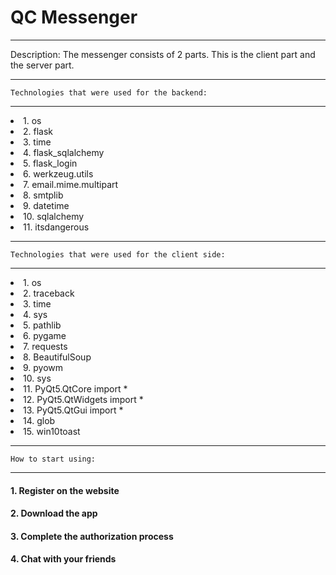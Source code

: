 <h1>QC Messenger</h1>

------------------------------------------------------
Description: The messenger consists of 2 parts. 
This is the client part and the server part.

------------------------------------------------------
    Technologies that were used for the backend: 
------------------------------------------------------
<li>1. os</li>

<li>2. flask</li>

<li>3. time</li>

<li>4. flask_sqlalchemy</li>

<li>5. flask_login</li>

<li>6. werkzeug.utils</li>

<li>7. email.mime.multipart</li>

<li>8. smtplib</li>

<li>9. datetime</li>

<li>10. sqlalchemy</li>

<li>11. itsdangerous</li>

------------------------------------------------------
    Technologies that were used for the client side:
------------------------------------------------------
<li>1. os</li>

<li>2. traceback</li>

<li>3. time</li>

<li>4. sys</li>

<li>5. pathlib</li>

<li>6. pygame</li>

<li>7. requests</li>

<li>8. BeautifulSoup</li>

<li>9. pyowm</li>

<li>10. sys</li>

<li>11. PyQt5.QtCore import *</li>

<li>12. PyQt5.QtWidgets import *</li>

<li>13. PyQt5.QtGui import *</li>

<li>14. glob</li>

<li>15. win10toast</li>

------------------------------------------------------
    How to start using:
 ------------------------------------------------------
<h4>1. Register on the website</h4>
<h4>2. Download the app</h4>
<h4>3. Complete the authorization process</h4>
<h4>4. Chat with your friends</h4>
